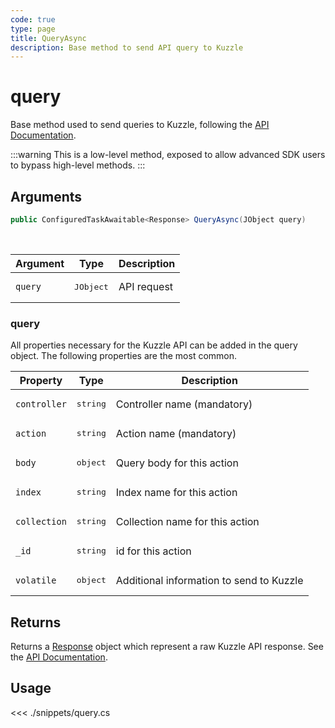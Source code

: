 ```yaml
---
code: true
type: page
title: QueryAsync
description: Base method to send API query to Kuzzle
---
```


# query

Base method used to send queries to Kuzzle, following the [API Documentation](/core/2/api).

:::warning
This is a low-level method, exposed to allow advanced SDK users to bypass high-level methods.
:::

## Arguments

```csharp
public ConfiguredTaskAwaitable<Response> QueryAsync(JObject query)
```

<br/>

| Argument  | Type              | Description            |
| --------- | ----------------- | ---------------------- |
| `query` | <pre>JObject</pre> | API request    |

### query

All properties necessary for the Kuzzle API can be added in the query object.
The following properties are the most common.

| Property     | Type              | Description                              |
| ------------ | ----------------- | ---------------------------------------- |
| `controller` | <pre>string</pre> | Controller name (mandatory)              |
| `action`     | <pre>string</pre> | Action name (mandatory)                  |
| `body`       | <pre>object</pre> | Query body for this action               |
| `index`      | <pre>string</pre> | Index name for this action               |
| `collection` | <pre>string</pre> | Collection name for this action          |
| `_id`        | <pre>string</pre> | id for this action                       |
| `volatile`   | <pre>object</pre> | Additional information to send to Kuzzle |

## Returns

Returns a [Response](/sdk/csharp/2/core-classes/response) object which represent a raw Kuzzle API response. See the [API Documentation](/core/2/api).

## Usage

<<< ./snippets/query.cs
